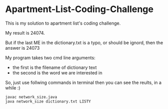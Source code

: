 # Apartment-List-Coding-Challenge
This is my solution to apartment list's coding challenge.

My result is 24074.

But if the last ME in the dictionary.txt is a typo, or should be ignord, then the answer is 24073

My program takes two cmd line arguments:
 * the first is the filename of dictionary text
 * the second is the word we are interested in
 
So, just use follwing commands in terminal then you can see the reults, in a while :)
```shell
javac network_size.java
java network_size dictionary.txt LISTY
```
